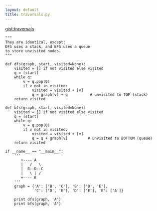 ```yaml
---
layout: default
title: traversals.py
---
```

[gist:traversals](https://gist.github.com/hillscottc/5872513c69398e003fd4)

    """
    They are identical, except:
    DFS uses a stack, and BFS uses a queue
    to store unvisited nodes.
    """

    def dfs(graph, start, visited=None):
        visited = [] if not visited else visited
        q = [start]
        while q:
            v = q.pop(0)
            if v not in visited:
                visited = visited + [v]
                q = graph[v] + q          # unvisited to TOP (stack)
        return visited

    def bfs(graph, start, visited=None):
        visited = [] if not visited else visited
        q = [start]
        while q:
            v = q.pop(0)
            if v not in visited:
                visited = visited + [v]
                q = q + graph[v]         # unvisited to BOTTOM (queue)
        return visited

    if __name__ == "__main__":
        '''
           +---- A
           |   /   \
           |  B--D--C
           |   \ | /
           +---- E
        '''
        graph = {'A': ['B', 'C'], 'B': ['D', 'E'],
                 'C': ['D', 'E'], 'D': ['E'], 'E': ['A']}

        print dfs(graph, 'A')
        print bfs(graph, 'A')

    